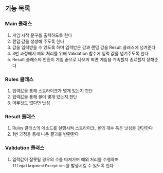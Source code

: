 ## 기능 목록
### Main 클래스
1. 게임 시작 문구를 출력하도록 한다
2. 랜덤 값을 생성해 주도록 한다
3. 값을 입력받을 수 있도록 하며 입력받은 값과 랜덤 값을 Result 클래스에 넘겨준다
4. 3번 과정에서 예외 처리를 위해 Validation 함수에 입력 값을 넘겨주도록 한다
5. Result 클래스의 반환이 게임 끝으로 나오게 되면 게임을 계속할지 종료할지 정해준다
### Rules 클래스
1. 입력값을 통해 스트라이크가 몇개 있는지 판단
2. 입력값을 통해 볼이 몇개 있는지 판단
3. 아무것도 없다면 낫싱
### Result 클래스
1. Rules 클래스의 메소드를 실행시켜 스트라이크, 볼의 개수 혹은 낫싱을 판단한다
2. 1번 과정을 통해 나온 결과를 반환한다
### Validation 클래스
1. 입력값이 잘못될 경우의 수를 따져가며 예외 처리를 수행하며 `IllegalArgumentException` 를 발생시킬 수 있도록 한다